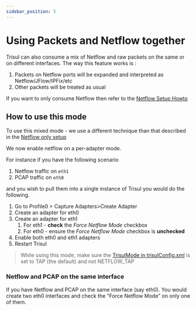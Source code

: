 ```yaml
---
sidebar_position: 5
---
```


# Using Packets and Netflow together

Trisul can also consume a mix of Netflow and raw packets on the same or
on different interfaces. The way this feature works is :

1. Packets on Netflow ports will be expanded and interpreted as
   Netflow/JFlow/IPFix/etc
2. Other packets will be treated as usual

If you want to only consume Netflow then refer to the [Netflow Setup
Howto](netflow_setup#netflow_setup)

## How to use this mode

To use this mixed mode - we use a different technique than that
described in the [Netflow only setup](netflow_setup#netflow_setup)

We now enable netflow on a per-adapter mode.

For instance if you have the following scenario

1. Netflow traffic on `eth1`
2. PCAP traffic on `eth0`

and you wish to pull them into a single instance of Trisul you would do
the following.

1. Go to Profile0 \> Capture Adapters>Create Adapter
2. Create an adapter for eth0
3. Create an adapter for eth1
   1. For eth1 - **check** the *Force Netflow Mode* checkbox
   2. For eth0 - ensure the *Force Netflow Mode* checkbox is
      **unchecked**
4. Enable both eth0 and eth1 adapters
5. Restart Trisul

> While using this mode, make sure the [TrisulMode in trisulConfig.xml](/docs/ref/trisulconfig#app) is set to TAP (the default) and not NETFLOW_TAP

### Netflow and PCAP on the same interface

If you have Netflow and PCAP on the same interface (say eth0). You would
create two eth0 interfaces and check the “Force Netflow Mode” on only
one of them.
